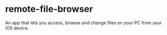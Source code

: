 # remote-file-browser
An app that lets you access, browse and change files on your PC from your iOS device.
